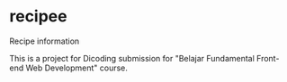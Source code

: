 # recipee
Recipe information

This is a project for Dicoding submission for "Belajar Fundamental Front-end Web Development" course.
